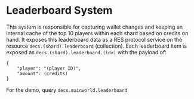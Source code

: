 # Leaderboard System

This system is responsible for capturing wallet changes and keeping an internal cache of the top 10 players within each shard based on credits on hand. It exposes this leaderboard data as a RES protocol service on the resource `decs.(shard).leaderboard` (collection). Each leaderboard item is exposed as `decs.(shard).leaderboard.(idx)` with the payload of:

```
{
    "player": "(player ID)",
    "amount": (credits)
}
```

For the demo, query `decs.mainworld.leaderboard`